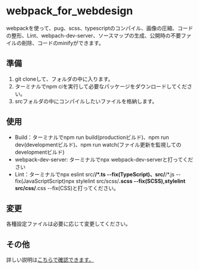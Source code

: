 # webpack_for_webdesign

webpackを使って、pug、scss、typescriptのコンパイル、画像の圧縮、コードの整形、Lint、webpach-dev-server、ソースマップの生成、公開時の不要ファイルの削除、コードのminifyができます。

## 準備
1. git cloneして、フォルダの中に入ります。
2. ターミナルでnpm ciを実行して必要なパッケージをダウンロードしてください。
3. srcフォルダの中にコンパイルしたいファイルを格納します。

## 使用
- Build：ターミナルでnpm run build(productionビルド)、npm run dev(developmentビルド)、npm run watch(ファイル更新を監視してのdevelopmentビルド)
- webpack-dev-server: ターミナルでnpx webpack-dev-serverと打ってください
- Lint：ターミナルでnpx eslint src/**/*.ts --fix(TypeScript)、src/**/*.js --fix(JavaScriptScript)npx stylelint src/scss/**.scss --fix(SCSS),stylelint src/css/**.css --fix(CSS)と打ってください。


## 変更
各種設定ファイルは必要に応じて変更してください。

## その他
詳しい説明は[こちらで確認できます。](https://qiita.com/takeshisakuma/items/e1ba5dbe052c6194bb79)
